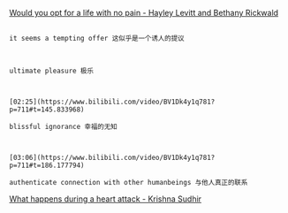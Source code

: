 [Would you opt for a life with no pain - Hayley Levitt and Bethany Rickwald](https://www.bilibili.com/video/BV1Dk4y1q781?p=711)

```ad-note

it seems a tempting offer 这似乎是一个诱人的提议

```


```ad-note


ultimate pleasure 极乐

```

```ad-note


[02:25](https://www.bilibili.com/video/BV1Dk4y1q781?p=711#t=145.833968)

blissful ignorance 幸福的无知

```

```ad-note


[03:06](https://www.bilibili.com/video/BV1Dk4y1q781?p=711#t=186.177794)

authenticate connection with other humanbeings 与他人真正的联系

```

[What happens during a heart attack - Krishna Sudhir](https://www.bilibili.com/video/BV1Dk4y1q781?p=712)